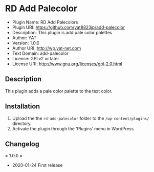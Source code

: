 # RD Add Palecolor

- Plugin Name: RD Add Palecolors
- Plugin URI: https://github.com/yat8823jp/add-palecolor
- Description: This plugin is add pale color palettes
- Author: YAT
- Version: 1.0.0
- Author URI: http://wp.yat-net.com
- Text Domain: add-palecolor
- License: GPLv2 or later
- License URI: http://www.gnu.org/licenses/gpl-2.0.html

## Description

This plugin adds a pale color palette to the text color.

## Installation

1. Upload the the `rd-add-palecolor` folder to the `/wp-content/plugins/` directory.
2. Activate the plugin through the 'Plugins' menu in WordPress

## Changelog

= 1.0.0 =

* 2020-01-24 First release
